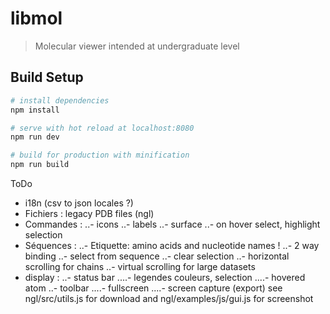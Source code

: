 # libmol

> Molecular viewer intended at undergraduate level

## Build Setup

``` bash
# install dependencies
npm install

# serve with hot reload at localhost:8080
npm run dev

# build for production with minification
npm run build
```

ToDo
- i18n (csv to json locales ?)
- Fichiers : legacy PDB files (ngl)
- Commandes : 
    ..- icons
    ..- labels
    ..- surface
    ..- on hover select, highlight selection
- Séquences : 
    ..- Etiquette: amino acids and nucleotide names !
    ..- 2 way binding
    ..- select from sequence
    ..- clear selection
    ..- horizontal scrolling for chains
    ..- virtual scrolling for large datasets
- display :
    ..- status bar
        ....- legendes couleurs, selection
        ....- hovered atom
    ..- toolbar
        ....- fullscreen
        ....- screen capture (export) see ngl/src/utils.js for download and ngl/examples/js/gui.js for screenshot
